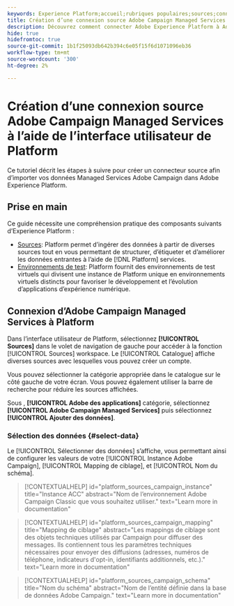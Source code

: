 ```yaml
---
keywords: Experience Platform;accueil;rubriques populaires;sources;connecteurs;connecteurs source;campagne;services gérés de campagne
title: Création d’une connexion source Adobe Campaign Managed Services à l’aide de l’interface utilisateur de Platform
description: Découvrez comment connecter Adobe Experience Platform à Adobe Campaign Managed Services à l’aide de l’interface utilisateur de Platform.
hide: true
hidefromtoc: true
source-git-commit: 1b1f25093db642b394c6e05f15f6d1071096eb36
workflow-type: tm+mt
source-wordcount: '300'
ht-degree: 2%

---
```



# Création d’une connexion source Adobe Campaign Managed Services à l’aide de l’interface utilisateur de Platform

Ce tutoriel décrit les étapes à suivre pour créer un connecteur source afin d’importer vos données Managed Services Adobe Campaign dans Adobe Experience Platform.

## Prise en main

Ce guide nécessite une compréhension pratique des composants suivants d’Experience Platform :

* [Sources](../../../../home.md): Platform permet d’ingérer des données à partir de diverses sources tout en vous permettant de structurer, d’étiqueter et d’améliorer les données entrantes à l’aide de [!DNL Platform] services.
* [Environnements de test](../../../../../sandboxes/home.md): Platform fournit des environnements de test virtuels qui divisent une instance de Platform unique en environnements virtuels distincts pour favoriser le développement et l’évolution d’applications d’expérience numérique.

## Connexion d’Adobe Campaign Managed Services à Platform

Dans l’interface utilisateur de Platform, sélectionnez **[!UICONTROL Sources]** dans le volet de navigation de gauche pour accéder à la fonction [!UICONTROL Sources] workspace. Le [!UICONTROL Catalogue] affiche diverses sources avec lesquelles vous pouvez créer un compte.

Vous pouvez sélectionner la catégorie appropriée dans le catalogue sur le côté gauche de votre écran. Vous pouvez également utiliser la barre de recherche pour réduire les sources affichées.

Sous , **[!UICONTROL Adobe des applications]** catégorie, sélectionnez **[!UICONTROL Adobe Campaign Managed Services]** puis sélectionnez **[!UICONTROL Ajouter des données]**.

### Sélection des données {#select-data}

Le [!UICONTROL Sélectionner des données] s’affiche, vous permettant ainsi de configurer les valeurs de votre [!UICONTROL Instance Adobe Campaign], [!UICONTROL Mapping de ciblage], et [!UICONTROL Nom du schéma].

>[!CONTEXTUALHELP]
>id="platform_sources_campaign_instance"
>title="Instance ACC"
>abstract="Nom de l’environnement Adobe Campaign Classic que vous souhaitez utiliser."
>text="Learn more in documentation"

>[!CONTEXTUALHELP]
>id="platform_sources_campaign_mapping"
>title="Mapping de ciblage"
>abstract="Les mappings de ciblage sont des objets techniques utilisés par Campaign pour diffuser des messages. Ils contiennent tous les paramètres techniques nécessaires pour envoyer des diffusions (adresses, numéros de téléphone, indicateurs d&#39;opt-in, identifiants additionnels, etc.)."
>text="Learn more in documentation"

>[!CONTEXTUALHELP]
>id="platform_sources_campaign_schema"
>title="Nom du schéma"
>abstract="Nom de l’entité définie dans la base de données Adobe Campaign."
>text="Learn more in documentation"
